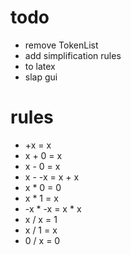 # todo 

- remove TokenList
- add simplification rules
- to latex
- slap gui

# rules
- +x = x
- x + 0 = x
- x - 0 = x
- x - -x = x + x
- x * 0 = 0
- x * 1 = x
- -x * -x = x * x
- x / x = 1
- x / 1 = x
- 0 / x = 0


